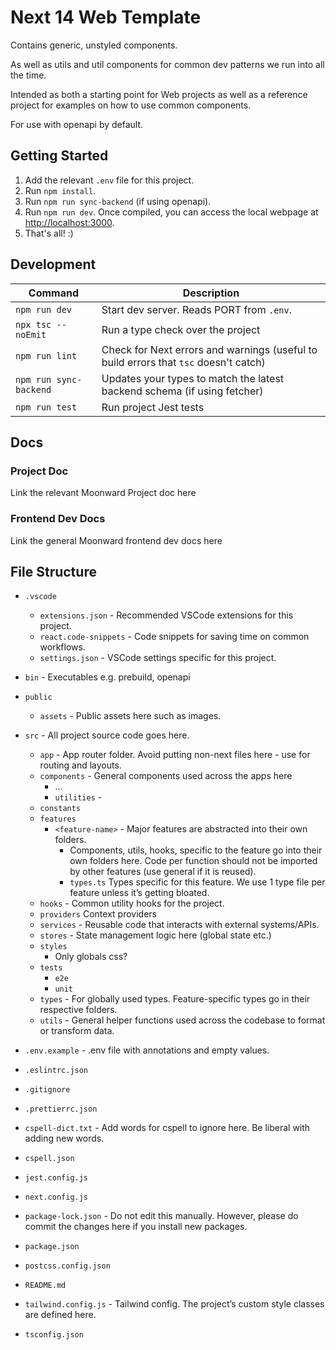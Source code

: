 # Next 14 Web Template

Contains generic, unstyled components.

As well as utils and util components for common dev patterns we run into all the time.

Intended as both a starting point for Web projects as well as a reference project for examples on how to use common components.

For use with openapi by default.

## Getting Started

1. Add the relevant `.env` file for this project.
2. Run `npm install`.
3. Run `npm run sync-backend` (if using openapi).
4. Run `npm run dev`. Once compiled, you can access the local webpage at <http://localhost:3000>.
5. That's all! :)

## Development

| Command                | Description                                                                          |
| ---------------------- | ------------------------------------------------------------------------------------ |
| `npm run dev`          | Start dev server. Reads PORT from `.env`.                                            |
| `npx tsc --noEmit`     | Run a type check over the project                                                    |
| `npm run lint`         | Check for Next errors and warnings (useful to build errors that `tsc` doesn't catch) |
| `npm run sync-backend` | Updates your types to match the latest backend schema (if using fetcher)             |
| `npm run test`         | Run project Jest tests                                                               |

## Docs

### Project Doc

Link the relevant Moonward Project doc here

### Frontend Dev Docs

Link the general Moonward frontend dev docs here

## File Structure

- `.vscode`
  - `extensions.json` - Recommended VSCode extensions for this project.
  - `react.code-snippets` - Code snippets for saving time on common workflows.
  - `settings.json` - VSCode settings specific for this project.
- `bin` - Executables e.g. prebuild, openapi
- `public`
  - `assets` - Public assets here such as images.
- `src` - All project source code goes here.

  - `app` - App router folder. Avoid putting non-next files here - use for routing and layouts.
  - `components` - General components used across the apps here
    - …
    - `utilities` -
  - `constants`
  - `features`
    - `<feature-name>` - Major features are abstracted into their own folders.
      - Components, utils, hooks, specific to the feature go into their own folders here. Code per function should not be imported by other features (use general if it is reused).
      - `types.ts` Types specific for this feature. We use 1 type file per feature unless it’s getting bloated.
  - `hooks` - Common utility hooks for the project.
  - `providers` Context providers
  - `services` - Reusable code that interacts with external systems/APIs.
  - `stores` - State management logic here (global state etc.)
  - `styles`
    - Only globals css?
  - `tests`
    - `e2e`
    - `unit`
  - `types` - For globally used types. Feature-specific types go in their respective folders.
  - `utils` - General helper functions used across the codebase to format or transform data.

- `.env.example` - .env file with annotations and empty values.
- `.eslintrc.json`
- `.gitignore`
- `.prettierrc.json`
- `cspell-dict.txt` - Add words for cspell to ignore here. Be liberal with adding new words.
- `cspell.json`
- `jest.config.js`
- `next.config.js`
- `package-lock.json` - Do not edit this manually. However, please do commit the changes here if you install new packages.
- `package.json`
- `postcss.config.json`
- `README.md`
- `tailwind.config.js` - Tailwind config. The project’s custom style classes are defined here.
- `tsconfig.json`
